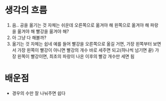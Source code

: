 # 생각의 흐름
1. 음.. 공을 옮기는 것 자체는 쉬운데 오른쪽으로 옮겨야 해 왼쪽으로 옮겨야 해 파랑을 옮겨야 해 빨강을 옮겨야 해?
2. 아 그냥 다 해볼까?
3. 옮기는 것 자체는 쉽네 예를 들어 빨강을 오른쪽으로 옮길 거면, 가장 왼쪽부터 보면서 가장 왼쪽이 빨강이 아니면 빨강의 개수 바로 세주면 되고(하나씩 넘기면 끝) 가장 왼쪽이 빨강이면, 최초의 파랑이 나온 이후의 빨강 개수만 세면 됨

# 배운점
- 경우의 수만 잘 나눠주면 쉽다
